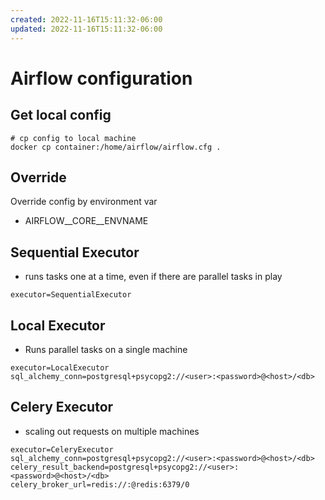 ```yaml
---
created: 2022-11-16T15:11:32-06:00
updated: 2022-11-16T15:11:32-06:00
---
```

# Airflow configuration

## Get local config
```shell
# cp config to local machine
docker cp container:/home/airflow/airflow.cfg .
```

## Override 
Override config by environment var
- AIRFLOW__CORE__ENVNAME

## Sequential Executor
- runs tasks one at a time, even if there are parallel tasks in play

```
executor=SequentialExecutor
```

## Local Executor
- Runs parallel tasks on a single machine
```
executor=LocalExecutor
sql_alchemy_conn=postgresql+psycopg2://<user>:<password>@<host>/<db>
```

## Celery Executor
- scaling out requests on multiple machines
```
executor=CeleryExecutor
sql_alchemy_conn=postgresql+psycopg2://<user>:<password>@<host>/<db>
celery_result_backend=postgresql+psycopg2://<user>:<password>@<host>/<db>
celery_broker_url=redis://:@redis:6379/0
```